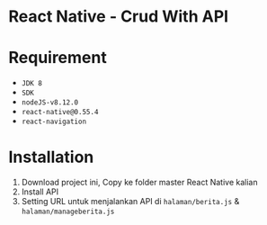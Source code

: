 # React Native - Crud With API


# Requirement

* `JDK 8`
* `SDK`
* `nodeJS-v8.12.0`
* `react-native@0.55.4`
* `react-navigation`

# Installation

1. Download project ini, Copy ke folder master React Native kalian
2. Install API 
3. Setting URL untuk menjalankan API di `halaman/berita.js` & `halaman/manageberita.js`
